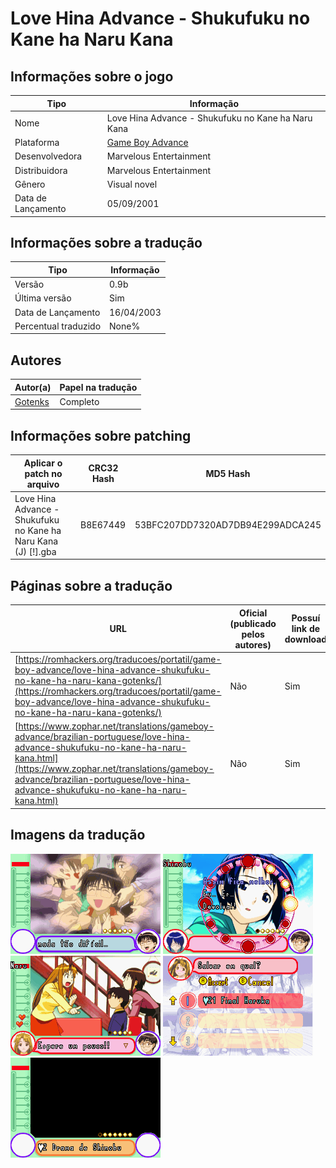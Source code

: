 # Love Hina Advance - Shukufuku no Kane ha Naru Kana

## Informações sobre o jogo

| Tipo | Informação |
| ----------- | ----------- |
| Nome | Love Hina Advance \- Shukufuku no Kane ha Naru Kana |
| Plataforma | [Game Boy Advance](../) |
| Desenvolvedora | Marvelous Entertainment |
| Distribuidora | Marvelous Entertainment |
| Gênero | Visual novel |
| Data de Lançamento | 05/09/2001 |

## Informações sobre a tradução

| Tipo | Informação |
| ----------- | ----------- |
| Versão | 0\.9b |
| Última versão | Sim |
| Data de Lançamento | 16/04/2003 |
| Percentual traduzido | None% |

## Autores

| Autor(a) | Papel na tradução |
| ----------- | ----------- |
| [Gotenks](../../../autores/gotenks/) | Completo |

## Informações sobre patching

| Aplicar o patch no arquivo | CRC32 Hash | MD5 Hash |
| ----------- | ----------- | ----------- |
| Love Hina Advance \- Shukufuku no Kane ha Naru Kana \(J\) \[\!\]\.gba | B8E67449 | 53BFC207DD7320AD7DB94E299ADCA245 |

## Páginas sobre a tradução

| URL | Oficial (publicado pelos autores) | Possuí link de download |
| ----------- | ----------- | ----------- |
| [https://romhackers.org/traducoes/portatil/game-boy-advance/love-hina-advance-shukufuku-no-kane-ha-naru-kana-gotenks/](https://romhackers.org/traducoes/portatil/game-boy-advance/love-hina-advance-shukufuku-no-kane-ha-naru-kana-gotenks/) | Não | Sim |
| [https://www.zophar.net/translations/gameboy-advance/brazilian-portuguese/love-hina-advance-shukufuku-no-kane-ha-naru-kana.html](https://www.zophar.net/translations/gameboy-advance/brazilian-portuguese/love-hina-advance-shukufuku-no-kane-ha-naru-kana.html) | Não | Sim |

## Imagens da tradução

![Imagem de exemplo da tradução 1](1.png)
![Imagem de exemplo da tradução 2](2.png)
![Imagem de exemplo da tradução 3](3.png)
![Imagem de exemplo da tradução 4](4.png)
![Imagem de exemplo da tradução 5](5.png)